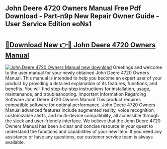 ## John Deere 4720 Owners Manual Free Pdf Download - Part-n9p New Repair Owner Guide - User Service Edition eoNs1

# <h2><a href="http://bc90219.oget.top/?id=John+Deere+4720+Owners+Manual">🔗Download New 👉🔴 John Deere 4720 Owners Manual</a></h2>

[![John Deere 4720 Owners Manual new download](https://i.imgur.com/5g1atiW.png)](http://bc90219.oget.top/?id=John+Deere+4720+Owners+Manual)
Greetings and welcome to the user manual for your newly obtained John Deere 4720 Owners Manual. This manual is intended to help you become an expert user of your product by providing a detailed explanation of its features, functions, and benefits. You will find step-by-step instructions for installation, usage, maintenance, and troubleshooting. Important Information Regarding Software John Deere 4720 Owners Manual This product requires compatible software for optimal performance. John Deere 4720 Owners Manual advanced features include augmented reality, voice recognition, customizable alerts, and multi-device compatibility, all accessible through the sleek and user-friendly interface. We believe that the John Deere 4720 Owners Manual has been a clear and concise resource in your quest to understand the functions and capabilities of your new item. If you need any assistance or have any questions, our customer service team is always available.
